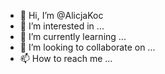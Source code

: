 - 👋 Hi, I’m @AlicjaKoc
- 👀 I’m interested in ...
- 🌱 I’m currently learning ...
- 💞️ I’m looking to collaborate on ...
- 📫 How to reach me ...

<!---
AlicjaKoc/AlicjaKoc is a ✨ special ✨ repository because its `README.md` (this file) appears on your GitHub profile.
You can click the Preview link to take a look at your changes.
--->
